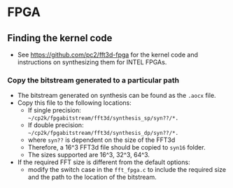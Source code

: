 # FPGA

## Finding the kernel code

- See <https://github.com/pc2/fft3d-fpga> for the kernel code and instructions
  on synthesizing them for INTEL FPGAs.

### Copy the bitstream generated to a particular path

- The bitstream generated on synthesis can be found as the `.aocx` file.
- Copy this file to the following locations:
  - If single precision: `~/cp2k/fpgabitstream/fft3d/synthesis_sp/syn??/*.`
  - If double precision: `~/cp2k/fpgabitstream/fft3d/synthesis_dp/syn??/*.`
  - where `syn??` is dependent on the size of the FFT3d
  - Therefore, a 16^3 FFT3d file should be copied to `syn16` folder.
  - The sizes supported are 16^3, 32^3, 64^3.
- If the required FFT size is different from the default options:
  - modify the switch case in the `fft_fpga.c` to include the required size
    and the path to the location of the bitstream.
